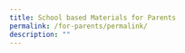 ```yaml
---
title: School based Materials for Parents
permalink: /for-parents/permalink/
description: ""
---
```

